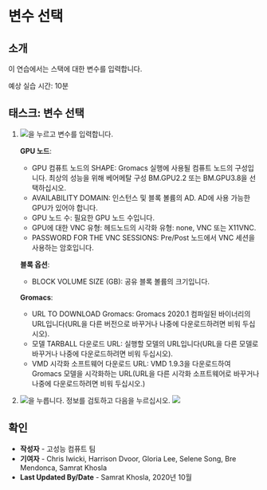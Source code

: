 # 변수 선택

## 소개

이 연습에서는 스택에 대한 변수를 입력합니다.

예상 실습 시간: 10분

## 태스크: 변수 선택

1.  ![](./images/next.png)을 누르고 변수를 입력합니다.
    
    **GPU 노드**:
    
    *   GPU 컴퓨트 노드의 SHAPE: Gromacs 실행에 사용될 컴퓨트 노드의 구성입니다. 최상의 성능을 위해 베어메탈 구성 BM.GPU2.2 또는 BM.GPU3.8을 선택하십시오.
    *   AVAILABILITY DOMAIN: 인스턴스 및 블록 볼륨의 AD. AD에 사용 가능한 GPU가 있어야 합니다.
    *   GPU 노드 수: 필요한 GPU 노드 수입니다.
    *   GPU에 대한 VNC 유형: 헤드노드의 시각화 유형: none, VNC 또는 X11VNC.
    *   PASSWORD FOR THE VNC SESSIONS: Pre/Post 노드에서 VNC 세션을 사용하는 암호입니다.
    
    **블록 옵션**:
    
    *   BLOCK VOLUME SIZE (GB): 공유 블록 볼륨의 크기입니다.
    
    **Gromacs**:
    
    *   URL TO DOWNLOAD Gromacs: Gromacs 2020.1 컴파일된 바이너리의 URL입니다(URL을 다른 버전으로 바꾸거나 나중에 다운로드하려면 비워 두십시오).
    *   모델 TARBALL 다운로드 URL: 실행할 모델의 URL입니다(URL을 다른 모델로 바꾸거나 나중에 다운로드하려면 비워 두십시오).
    *   VMD 시각화 소프트웨어 다운로드 URL: VMD 1.9.3을 다운로드하여 Gromacs 모델을 시각화하는 URL(URL을 다른 시각화 소프트웨어로 바꾸거나 나중에 다운로드하려면 비워 두십시오.)
2.  ![](./images/next.png)을 누릅니다. 정보를 검토하고 다음을 누르십시오. ![](./images/create.png)
    

## 확인

*   **작성자** - 고성능 컴퓨트 팀
*   **기여자** - Chris Iwicki, Harrison Dvoor, Gloria Lee, Selene Song, Bre Mendonca, Samrat Khosla
*   **Last Updated By/Date** - Samrat Khosla, 2020년 10월